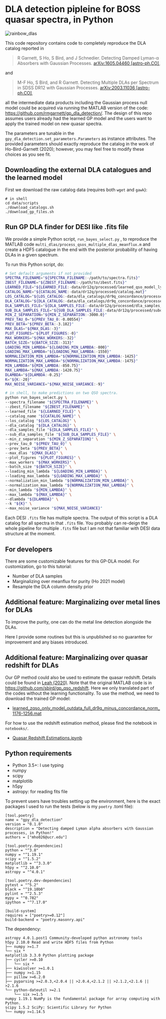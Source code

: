 # DLA detection pipleine for BOSS quasar spectra, **in Python**

![rainbow_dlas](https://jibancat.github.io/images/RdBu_dlas.png)

This code repository contains code to completely reproduce the DLA
catalog reported in

> R Garnett, S Ho, S Bird, and J Schnedier. Detecting Damped Lyman-α
> Absorbers with Gaussian Processes. [arXiv:1605.04460
> [astro-ph.CO]](https://arxiv.org/abs/1605.04460),

and

> M-F Ho, S Bird, and R Garnett. Detecting Multiple DLAs per
> Spectrum in SDSS DR12 with Gaussian Processes. [arXiv:2003.11036
> [astro-ph.CO]](https://arxiv.org/abs/2003.11036),

all the intermediate data products including the Gaussian
process null model could be acquired via running the MATLAB version of the code: https://github.com/rmgarnett/gp_dla_detection/.
The design of this repo assumes users already had the learned GP model and the users want to apply the trained model on new quasar spectra.

The parameters are tunable in the `gpy_dla_detection.set_parameters.Parameters` as instance attributes. The provided parameters should
exactly reproduce the catalog in the work of Ho-Bird-Garnett (2020);
however, you may feel free to modify these choices as you see fit.

## Downloading the external DLA catalogues and the learned model

First we download the raw catalog data (requires both `wget` and `gawk`):

    # in shell
    cd data/scripts
    ./download_catalogs.sh
    ./download_gp_files.sh

## Run GP DLA finder for DESI like .fits file

We provide a simple Python script, `run_bayes_select.py` , to reproduce the MATLAB code `multi_dlas/process_qsos_multiple_dlas_meanflux.m` and create a HDF5 catalogue in the end with the posterior probability of having DLAs in a given spectrum.

To run this Python script, do:

```bash
# Set default arguments if not provided
SPECTRA_FILENAME="${SPECTRA_FILENAME:-/path/to/spectra.fits}"
ZBEST_FILENAME="${ZBEST_FILENAME:-/path/to/zbest.fits}"
LEARNED_FILE="${LEARNED_FILE:-data/dr12q/processed/learned_qso_model_lyseries_variance_wmu_boss_dr16q_minus_dr12q_gp_851-1421.mat}"
CATALOG_NAME="${CATALOG_NAME:-data/dr12q/processed/catalog.mat}"
LOS_CATALOG="${LOS_CATALOG:-data/dla_catalogs/dr9q_concordance/processed/los_catalog}"
DLA_CATALOG="${DLA_CATALOG:-data/dla_catalogs/dr9q_concordance/processed/dla_catalog}"
DLA_SAMPLES_FILE="${DLA_SAMPLES_FILE:-data/dr12q/processed/dla_samples_a03.mat}"
SUB_DLA_SAMPLES_FILE="${SUB_DLA_SAMPLES_FILE:-data/dr12q/processed/subdla_samples.mat}"
MIN_Z_SEPARATION="${MIN_Z_SEPARATION:-3000.0}"
PREV_TAU_0="${PREV_TAU_0:-0.00554}"
PREV_BETA="${PREV_BETA:-3.182}"
MAX_DLAS="${MAX_DLAS:-3}"
PLOT_FIGURES="${PLOT_FIGURES:-0}"
MAX_WORKERS="${MAX_WORKERS:-32}"
BATCH_SIZE="${BATCH_SIZE:-313}"
LOADING_MIN_LAMBDA="${LOADING_MIN_LAMBDA:-800}"
LOADING_MAX_LAMBDA="${LOADING_MAX_LAMBDA:-1550}"
NORMALIZATION_MIN_LAMBDA="${NORMALIZATION_MIN_LAMBDA:-1425}"
NORMALIZATION_MAX_LAMBDA="${NORMALIZATION_MAX_LAMBDA:-1475}"
MIN_LAMBDA="${MIN_LAMBDA:-850.75}"
MAX_LAMBDA="${MAX_LAMBDA:-1420.75}"
DLAMBDA="${DLAMBDA:-0.25}"
K="${K:-20}"
MAX_NOISE_VARIANCE="${MAX_NOISE_VARIANCE:-9}"

# in shell, to make predictions on two QSO spectra.
python run_bayes_select.py \
--spectra_filename "${SPECTRA_FILENAME}" \
--zbest_filename "${ZBEST_FILENAME}" \
--learned_file "${LEARNED_FILE}" \
--catalog_name "${CATALOG_NAME}" \
--los_catalog "${LOS_CATALOG}" \
--dla_catalog "${DLA_CATALOG}" \
--dla_samples_file "${DLA_SAMPLES_FILE}" \
--sub_dla_samples_file "${SUB_DLA_SAMPLES_FILE}" \
--min_z_separation "${MIN_Z_SEPARATION}" \
--prev_tau_0 "${PREV_TAU_0}" \
--prev_beta "${PREV_BETA}" \
--max_dlas "${MAX_DLAS}" \
--plot_figures "${PLOT_FIGURES}" \
--max_workers "${MAX_WORKERS}" \
--batch_size "${BATCH_SIZE}" \
--loading_min_lambda "${LOADING_MIN_LAMBDA}" \
--loading_max_lambda "${LOADING_MAX_LAMBDA}" \
--normalization_min_lambda "${NORMALIZATION_MIN_LAMBDA}" \
--normalization_max_lambda "${NORMALIZATION_MAX_LAMBDA}" \
--min_lambda "${MIN_LAMBDA}" \
--max_lambda "${MAX_LAMBDA}" \
--dlambda "${DLAMBDA}" \
--k "${K}" \
--max_noise_variance "${MAX_NOISE_VARIANCE}"
```

Each DESI `.fits` file has multiple spectra. The output of this script is a DLA catalog for all spectra in that `.fits` file.
You probably can re-deign the whole pipeline for multiple `.fits` file but I am not that familiar with DESI data structure at the moment.

## For developers

There are some customizable features for this GP-DLA model.
For customization, go to this tutorial:

- Number of DLA samples
- Marginalizing over meanflux for purity (Ho 2021 model)
- Resample the DLA column density prior

## Additional feature: Marginalizing over metal lines for DLAs

To improve the purity, one can do the metal line detection alongside the DLAs.

Here I provide some routines but this is unpublished so no guarantee for improvement and any biases introduced.

## Additional feature: Marginalizing over quasar redshift for DLAs

Our GP method could also be used to estimate the quasar redshift. Details could be found in [Leah (2020)](https://arxiv.org/abs/2006.07343). Note that the original MATLAB code is in https://github.com/sbird/gp_qso_redshift. Here we only translated part of the codes without the learning functionality. To use the method, we need to download the trained GP model:

- [learned_zqso_only_model_outdata_full_dr9q_minus_concordance_norm_1176-1256.mat](https://drive.google.com/file/d/1SqAU_BXwKUx8Zr38KTaA_nvuvbw-WPQM/view?usp=sharing)

For how to use the redshift estimation method, please find the notebook in `notebooks/`.

- [Quasar Redshift Estimations.ipynb](https://nbviewer.jupyter.org/github/jibanCat/gpy_dla_detection/blob/zqso_notebooks/notebooks/Quasar%20Redshift%20Estimations.ipynb)

## Python requirements

- Python 3.5+: I use typing
- numpy
- scipy
- matplotlib
- h5py
- astropy: for reading fits file

To prevent users have troubles setting up the environment,
here is the exact packages I used to run the tests (below is my `poetry` .toml file):

```
[tool.poetry]
name = "gpy_dla_detection"
version = "0.1.0"
description = "Detecting damped Lyman alpha absorbers with Gaussian processes, in Python!"
authors = ["mho026@ucr.edu"]

[tool.poetry.dependencies]
python = "^3.8"
numpy = "^1.19.1"
scipy = "^1.5.2"
matplotlib = "^3.3.0"
h5py = "^2.10.0"
astropy = "^4.0.1"

[tool.poetry.dev-dependencies]
pytest = "^5.2"
black = "^19.10b0"
pylint = "^2.5.3"
mypy = "^0.782"
ipython = "^7.17.0"

[build-system]
requires = ["poetry>=0.12"]
build-backend = "poetry.masonry.api"
```

The dependency:

```
astropy 4.0.1.post1 Community-developed python astronomy tools
h5py 2.10.0 Read and write HDF5 files from Python
├── numpy >=1.7
└── six *
matplotlib 3.3.0 Python plotting package
├── cycler >=0.10
│   └── six *
├── kiwisolver >=1.0.1
├── numpy >=1.15
├── pillow >=6.2.0
├── pyparsing >=2.0.3,<2.0.4 || >2.0.4,<2.1.2 || >2.1.2,<2.1.6 || >2.1.6
└── python-dateutil >=2.1
    └── six >=1.5
numpy 1.19.1 NumPy is the fundamental package for array computing with Python.
scipy 1.5.2 SciPy: Scientific Library for Python
└── numpy >=1.14.5
```
